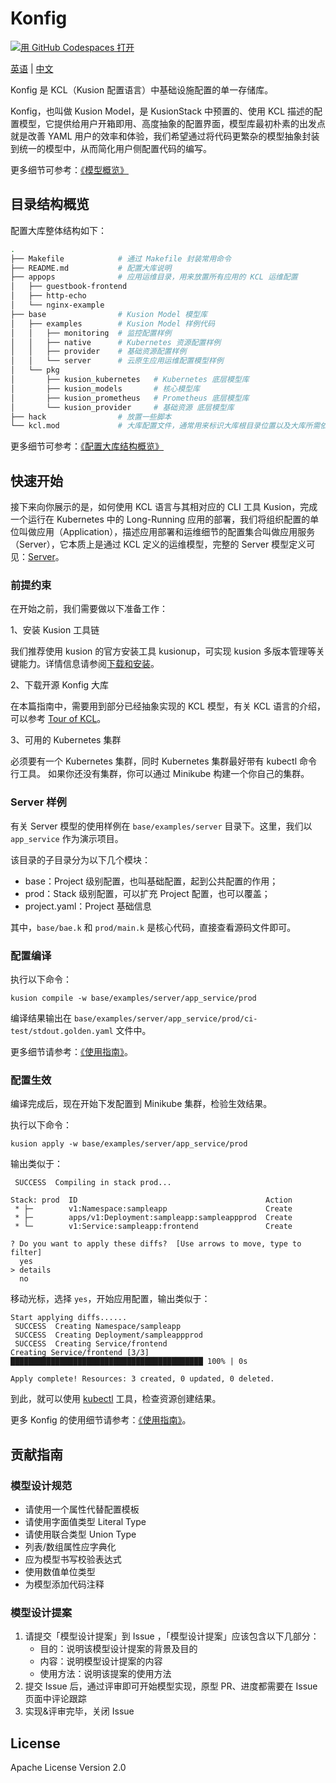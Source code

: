 # Konfig

[![用 GitHub Codespaces 打开](https://github.com/codespaces/badge.svg)](https://github.com/codespaces/new?hide_repo_select=true&ref=main&repo=488867056&machine=standardLinux32gb&devcontainer_path=.devcontainer.json)


[英语](README.md) | [中文](README-zh.md)

Konfig 是 KCL（Kusion 配置语言）中基础设施配置的单一存储库。

Konfig，也叫做 Kusion Model，是 KusionStack 中预置的、使用 KCL 描述的配置模型，它提供给用户开箱即用、高度抽象的配置界面，模型库最初朴素的出发点就是改善 YAML 用户的效率和体验，我们希望通过将代码更繁杂的模型抽象封装到统一的模型中，从而简化用户侧配置代码的编写。

更多细节可参考：[《模型概览》](https://KusionStack.io/docs/reference/model/overview)

## 目录结构概览

配置大库整体结构如下：

```bash
.
├── Makefile            # 通过 Makefile 封装常用命令
├── README.md           # 配置大库说明
├── appops              # 应用运维目录，用来放置所有应用的 KCL 运维配置
│   ├── guestbook-frontend
│   ├── http-echo
│   └── nginx-example
├── base                # Kusion Model 模型库
│   ├── examples        # Kusion Model 样例代码
│   │   ├── monitoring  # 监控配置样例
│   │   ├── native      # Kubernetes 资源配置样例
│   │   ├── provider    # 基础资源配置样例
│   │   └── server      # 云原生应用运维配置模型样例
│   └── pkg
│       ├── kusion_kubernetes   # Kubernetes 底层模型库
│       ├── kusion_models       # 核心模型库
│       ├── kusion_prometheus   # Prometheus 底层模型库
│       └── kusion_provider     # 基础资源 底层模型库
├── hack                # 放置一些脚本
└── kcl.mod             # 大库配置文件，通常用来标识大库根目录位置以及大库所需依赖
```

更多细节可参考：[《配置大库结构概览》](https://KusionStack.io/docs/develop/design/konfig)

## 快速开始

接下来向你展示的是，如何使用 KCL 语言与其相对应的 CLI 工具 Kusion，完成一个运行在 Kubernetes 中的 Long-Running 应用的部署，我们将组织配置的单位叫做应用（Application），描述应用部署和运维细节的配置集合叫做应用服务（Server），它本质上是通过 KCL 定义的运维模型，完整的 Server 模型定义可见：[Server](https://github.com/KusionStack/konfig/blob/main/base/pkg/kusion_models/kube/frontend/server.k)。

### 前提约束

在开始之前，我们需要做以下准备工作：

1、安装 Kusion 工具链

我们推荐使用 kusion 的官方安装工具 kusionup，可实现 kusion 多版本管理等关键能力。详情信息请参阅[下载和安装](https://kusionstack.io/docs/user_docs/getting-started/install)。

2、下载开源 Konfig 大库

在本篇指南中，需要用到部分已经抽象实现的 KCL 模型，有关 KCL 语言的介绍，可以参考 [Tour of KCL](https://kusionstack.io/docs/reference/lang/lang/tour)。

3、可用的 Kubernetes 集群

必须要有一个 Kubernetes 集群，同时 Kubernetes 集群最好带有 kubectl 命令行工具。 如果你还没有集群，你可以通过 Minikube 构建一个你自己的集群。

### Server 样例

有关 Server 模型的使用样例在 `base/examples/server` 目录下。这里，我们以 `app_service` 作为演示项目。

该目录的子目录分为以下几个模块：
- base：Project 级别配置，也叫基础配置，起到公共配置的作用；
- prod：Stack 级别配置，可以扩充 Project 配置，也可以覆盖；
- project.yaml：Project 基础信息

其中，`base/bae.k` 和 `prod/main.k` 是核心代码，直接查看源码文件即可。

### 配置编译

执行以下命令：
```shell
kusion compile -w base/examples/server/app_service/prod
```

编译结果输出在 `base/examples/server/app_service/prod/ci-test/stdout.golden.yaml` 文件中。

更多细节请参考：[《使用指南》](https://kusionstack.io/docs/reference/konfig/guide)。

### 配置生效

编译完成后，现在开始下发配置到 Minikube 集群，检验生效结果。

执行以下命令：

```shell
kusion apply -w base/examples/server/app_service/prod
```

输出类似于：

```shell
 SUCCESS  Compiling in stack prod...                                                                                    

Stack: prod  ID                                          Action
 * ├─        v1:Namespace:sampleapp                      Create
 * ├─        apps/v1:Deployment:sampleapp:sampleappprod  Create
 * └─        v1:Service:sampleapp:frontend               Create

? Do you want to apply these diffs?  [Use arrows to move, type to filter]
  yes
> details
  no
```

移动光标，选择 `yes`，开始应用配置，输出类似于：

```shell
Start applying diffs......
 SUCCESS  Creating Namespace/sampleapp
 SUCCESS  Creating Deployment/sampleappprod
 SUCCESS  Creating Service/frontend
Creating Service/frontend [3/3] ███████████████████████████████████████████ 100% | 0s

Apply complete! Resources: 3 created, 0 updated, 0 deleted.
```

到此，就可以使用 [kubectl](https://kubernetes.io/docs/tasks/tools/install-kubectl/) 工具，检查资源创建结果。

更多 Konfig 的使用细节请参考：[《使用指南》](https://kusionstack.io/docs/reference/konfig/guide)。

## 贡献指南

### 模型设计规范

- 请使用一个属性代替配置模板
- 请使用字面值类型 Literal Type
- 请使用联合类型 Union Type
- 列表/数组属性应字典化
- 应为模型书写校验表达式
- 使用数值单位类型
- 为模型添加代码注释

### 模型设计提案

1. 请提交「模型设计提案」到 Issue ，「模型设计提案」应该包含以下几部分：
   - 目的：说明该模型设计提案的背景及目的
   - 内容：说明模型设计提案的内容
   - 使用方法：说明该提案的使用方法
2. 提交 Issue 后，通过评审即可开始模型实现，原型 PR、进度都需要在 Issue 页面中评论跟踪
3. 实现&评审完毕，关闭 Issue

## License

Apache License Version 2.0